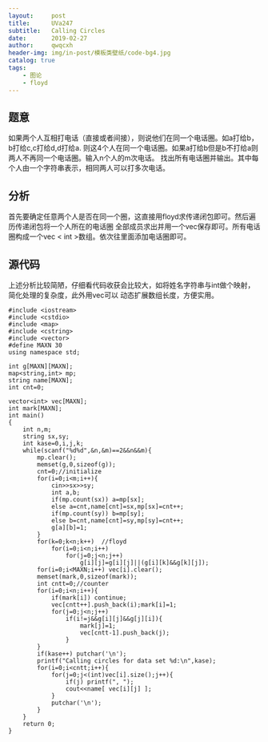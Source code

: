 ```yaml
---
layout:     post
title:      UVa247
subtitle:   Calling Circles
date:       2019-02-27
author:     qwqcxh
header-img: img/in-post/模板类壁纸/code-bg4.jpg
catalog: true
tags:
    - 图论
    - floyd
---
```


## 题意
如果两个人互相打电话（直接或者间接），则说他们在同一个电话圈。如a打给b，b打给c,c打给d,d打给a.
则这4个人在同一个电话圈。如果a打给b但是b不打给a则两人不再同一个电话圈。输入n个人的m次电话。
找出所有电话圈并输出。其中每个人由一个字符串表示，相同两人可以打多次电话。

## 分析
首先要确定任意两个人是否在同一个圈，这直接用floyd求传递闭包即可。然后遍历传递闭包将一个人所在的电话圈
全部成员求出并用一个vec保存即可。所有电话圈构成一个vec &lt; int >数组。依次往里面添加电话圈即可。

## 源代码
上述分析比较简陋，仔细看代码收获会比较大，如将姓名字符串与int做个映射，简化处理的复杂度，此外用vec可以
动态扩展数组长度，方便实用。
```
#include <iostream>
#include <cstdio>
#include <map>
#include <cstring>
#include <vector>
#define MAXN 30
using namespace std;

int g[MAXN][MAXN];
map<string,int> mp;
string name[MAXN];
int cnt=0;

vector<int> vec[MAXN];
int mark[MAXN];
int main()
{
    int n,m;
    string sx,sy;
    int kase=0,i,j,k;
    while(scanf("%d%d",&n,&m)==2&&n&&m){
        mp.clear();
        memset(g,0,sizeof(g));
        cnt=0;//initialize
        for(i=0;i<m;i++){
            cin>>sx>>sy;
            int a,b;
            if(mp.count(sx)) a=mp[sx];
            else a=cnt,name[cnt]=sx,mp[sx]=cnt++;
            if(mp.count(sy)) b=mp[sy];
            else b=cnt,name[cnt]=sy,mp[sy]=cnt++;
            g[a][b]=1;
        }
        for(k=0;k<n;k++)  //floyd
            for(i=0;i<n;i++)
                for(j=0;j<n;j++)
                    g[i][j]=g[i][j]||(g[i][k]&&g[k][j]);
        for(i=0;i<MAXN;i++) vec[i].clear();
        memset(mark,0,sizeof(mark));
        int cntt=0;//counter
        for(i=0;i<n;i++){
            if(mark[i]) continue;
            vec[cntt++].push_back(i);mark[i]=1;
            for(j=0;j<n;j++)
                if(i!=j&&g[i][j]&&g[j][i]){
                    mark[j]=1;
                    vec[cntt-1].push_back(j);
                }
        }
        if(kase++) putchar('\n');
        printf("Calling circles for data set %d:\n",kase);
        for(i=0;i<cntt;i++){
            for(j=0;j<(int)vec[i].size();j++){
                if(j) printf(", ");
                cout<<name[ vec[i][j] ];
            }
            putchar('\n');
        }
    }
    return 0;
}
```